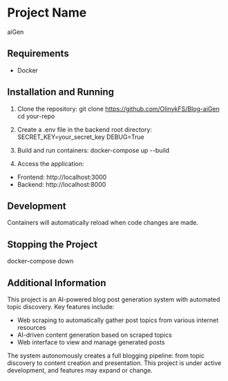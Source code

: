# Project Name
aiGen

## Requirements
- Docker

## Installation and Running

1. Clone the repository:
git clone https://github.com/OlinykFS/Blog-aiGen
cd your-repo

2. Create a .env file in the backend root directory:
SECRET_KEY=your_secret_key
DEBUG=True

3. Build and run containers:
docker-compose up --build

4. Access the application:
- Frontend: http://localhost:3000
- Backend: http://localhost:8000

## Development

Containers will automatically reload when code changes are made.

## Stopping the Project
docker-compose down

## Additional Information

This project is an AI-powered blog post generation system with automated topic discovery. Key features include:

- Web scraping to automatically gather post topics from various internet resources
- AI-driven content generation based on scraped topics
- Web interface to view and manage generated posts

The system autonomously creates a full blogging pipeline: from topic discovery to content creation and presentation. This project is under active development, and features may expand or change.
